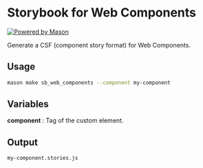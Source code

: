 # Storybook for Web Components

[![Powered by Mason](https://img.shields.io/endpoint?url=https%3A%2F%2Ftinyurl.com%2Fmason-badge)](https://github.com/felangel/mason)

Generate a CSF (component story format) for Web Components.

## Usage

```sh
mason make sb_web_components --component my-component
```

## Variables

**component**
: Tag of the custom element.

## Output

```sh
my-component.stories.js
```
